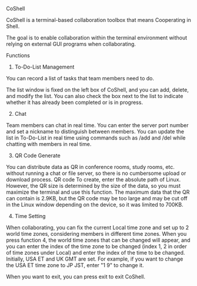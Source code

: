 CoShell

CoShell is a terminal-based collaboration toolbox that means Cooperating in Shell.

The goal is to enable collaboration within the terminal environment without relying on external GUI programs when collaborating.

Functions

1. To-Do-List Management

You can record a list of tasks that team members need to do.

The list window is fixed on the left box of CoShell, and you can add, delete, and modify the list. You can also check the box next to the list to indicate whether it has already been completed or is in progress.

2. Chat

Team members can chat in real time. You can enter the server port number and set a nickname to distinguish between members. You can update the list in To-Do-List in real time using commands such as /add and /del while chatting with members in real time.

3. QR Code Generate

You can distribute data as QR in conference rooms, study rooms, etc. without running a chat or file server, so there is no cumbersome upload or download process. QR code To create, enter the absolute path of Linux. However, the QR size is determined by the size of the data, so you must maximize the terminal and use this function. The maximum data that the QR can contain is 2.9KB, but the QR code may be too large and may be cut off in the Linux window depending on the device, so it was limited to 700KB.

4. Time Setting

When collaborating, you can fix the current Local time zone and set up to 2 world time zones, considering members in different time zones. When you press function 4, the world time zones that can be changed will appear, and you can enter the index of the time zone to be changed (index 1, 2 in order of time zones under Local) and enter the index of the time to be changed. Initially, USA ET and UK GMT are set. For example, if you want to change the USA ET time zone to JP JST, enter "1 9" to change it.

When you want to exit, you can press exit to exit CoShell.
